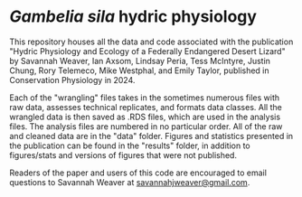 # *Gambelia sila* hydric physiology

This repository houses all the data and code associated with the publication "Hydric Physiology and Ecology of a Federally Endangered Desert Lizard" by Savannah Weaver, Ian Axsom, Lindsay Peria, Tess McIntyre, Justin Chung, Rory Telemeco, Mike Westphal, and Emily Taylor, published in Conservation Physiology in 2024. 

Each of the "wrangling" files takes in the sometimes numerous files with raw data, assesses technical replicates, and formats data classes. All the wrangled data is then saved as .RDS files, which are used in the analysis files. The analysis files are numbered in no particular order. All of the raw and cleaned data are in the "data" folder. Figures and statistics presented in the publication can be found in the "results" folder, in addition to figures/stats and versions of figures that were not published. 

Readers of the paper and users of this code are encouraged to email questions to Savannah Weaver at savannahjweaver@gmail.com.
